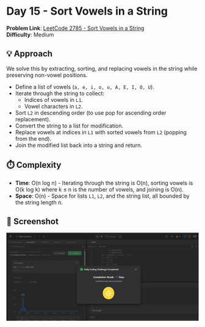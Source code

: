 # Day 15 - Sort Vowels in a String

**Problem Link**: [LeetCode 2785 - Sort Vowels in a String](https://leetcode.com/problems/sort-vowels-in-a-string/)  
**Difficulty**: Medium

## 💡 Approach

We solve this by extracting, sorting, and replacing vowels in the string while preserving non-vowel positions.

- Define a list of vowels (`a, e, i, o, u, A, E, I, O, U`).
- Iterate through the string to collect:
  - Indices of vowels in `L1`.
  - Vowel characters in `L2`.
- Sort `L2` in descending order (to use pop for ascending order replacement).
- Convert the string to a list for modification.
- Replace vowels at indices in `L1` with sorted vowels from `L2` (popping from the end).
- Join the modified list back into a string and return.

## ⏱️ Complexity

- **Time**: O(n log n) - Iterating through the string is O(n), sorting vowels is O(k log k) where k ≤ n is the number of vowels, and joining is O(n).
- **Space**: O(n) - Space for lists `L1`, `L2`, and the string list, all bounded by the string length n.

## 📸 Screenshot
![Solution Screenshot](screenshot.png)